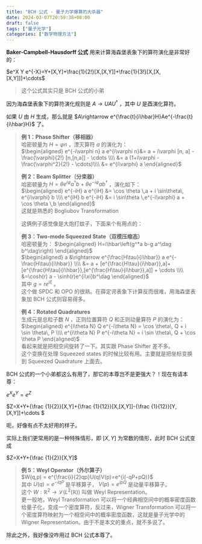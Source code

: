 ```yaml
---
title: "BCH 公式 - 量子力学爆算的大杀器"
date: 2024-03-07T20:59:38+08:00
draft: false
tags: ["量子光学"]
categories: ["数学物理方法"]
---
```


**Baker-Campbell-Hausdorff 公式** 用来计算海森堡表象下的算符演化是非常好的：

$e^X Y e^{-X}=Y+[X,Y]+\frac{1}{2!}[X,[X,Y]]+\frac{1}{3!}[X,[X,[X,Y]]]+\cdots$ 


> 这个公式其实只是 BCH 公式的小弟

因为海森堡表象下的算符演化规则是 $A\rightarrow UAU^{\dag}$ ，其中 $U$ 是酉演化算符。

如果 $U$ 由 $H$ 生成，那么就是 $A\rightarrow e^{\frac{t}{i\hbar}H}Ae^{-\frac{t}{i\hbar}H}$ 了。


> **例 1：Phase Shifter（移相器）**  
> 哈密顿量为 $H=\varphi n$ ，湮灭算符 $a$ 的演化为：  
>  $\begin{aligned} e^{-i\varphi n} a e^{i\varphi n}&= a + i\varphi [n, a] - \frac{\varphi}{2!} [n,[n,a]] - \cdots \\\\ &= a (1+i\varphi -\frac{\varphi^2}{2!} - \cdots)\\\\ &= e^{i\varphi} a \end{aligned}$   
>   
> **例 2：Beam Splitter（分束器）**  
> 哈密顿量为 $H= \theta e^{i\varphi} a^{\dag}b + \theta e^{-i\varphi} a b^\dag$ ，演化如下：  
>  $\begin{aligned} e^{-iH} a e^{iH} &= \cos \theta \,a + i \sin\theta\, e^{i\varphi} b \\\\ e^{iH} b e^{-iH} &= i \sin\theta \,e^{-i\varphi} a  + \cos \theta \,b \end{aligned}$   
> 这就是熟悉的 Bogliubov Transformation  
>   
> 这俩例子感觉像是大炮打蚊子，下面来个有用点的：  
>   
> **例 3：Two-mode Squeezed State（双模压缩态）**  
> 哈密顿量为： $\begin{aligned} H=i\hbar\left(g^*a b-g a^\dag b^\dag\right) \end{aligned}$   
>  $\begin{aligned} a &\rightarrow e^{\frac{H\tau}{i\hbar}} a e^{-\frac{H\tau}{i\hbar}} \\\\ &= a + [e^{\frac{H\tau}{i\hbar}},a]+[e^{\frac{H\tau}{i\hbar}},[e^{\frac{H\tau}{i\hbar}},a]] + \cdots \\\\ &=\cosh(r) a - \sinh(r)e^{i\xi}b^\dag \end{aligned}$   
> 其中 $g = re^{i\xi}$ 。  
> 这个做 SPDC 和 OPO 的很熟。在薛定谔表象下计算反而很难，用海森堡表象加 BCH 公式则容易得多。
>   
> **例 4：Rotated Quadratures**  
> 生成元是总粒子数 $N$ ，正则位置算符 $Q$ 和正则动量算符 $P$ 的演化为：  
>  $\begin{aligned} e^{i\theta N} Q e^{-i\theta N} = \cos \theta\, Q + i \sin \theta\, P \\\\ e^{i\theta N} P e^{-i\theta N} = i \sin \theta\, Q + \cos \theta P \end{aligned}$   
> 看起来就是把相空间旋转了一下。其实跟 Phase Shifter 差不多。  
> 这个变换在处理 Squeezed states 的时候比较有用。主要就是把坐标变换到 Squeezed Quadrature 上面去。

BCH 公式的一个小弟都这么有用了，那它的本尊岂不是更强大？！现在有请本尊：

$e^{X}e^{Y}=e^Z$ 

$Z=X+Y+{\frac {1}{2}}[X,Y]+{\frac {1}{12}}[X,[X,Y]]-{\frac {1}{12}}[Y,[X,Y]]+\cdots $ 

呃，好像有点不太好用的样子。

实际上我们更常用的是一种特殊情形，即 $[X,Y]$ 为常数的情形，此时 BCH 公式变成

$Z=X+Y+{\frac {1}{2}}[X,Y]$ 


> **例 5：Weyl Operator（外尔算子）**  
>  $W(q,p) = e^{\frac{i}{2}qp}U(q)V(p)=e^{i(-qP+pQ)}$   
> 其中 $U(q)=e^{-iqP}$ 是平移算子， $V(p)=e^{ipQ}$ 是动量平移算子。  
> 这个 $W:\mathbb{R}^2\rightarrow \mathcal{L}(L^2(\mathbb{R}))$ 叫做 Weyl Representation。  
> 更一般地，Weyl Transformation 可以将一个经典相空间中的概率密度函数给量子化，变成一个密度算符，反过来，Wigner Transformation 可以将一个密度算符映射为一个相空间中的概率密度函数，这就是量子光学中的 Wigner Representation。由于不是本文的重点，就不多说了。

除此之外，我好像没咋用过 BCH 公式本尊了。

